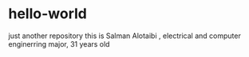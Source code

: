 # hello-world
just another repository 
this is Salman Alotaibi , electrical and computer enginerring major, 31 years old 
